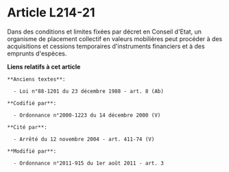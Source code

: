 # Article L214-21

Dans des conditions et limites fixées par décret en Conseil d'Etat, un organisme de placement collectif en valeurs mobilières
peut procéder à des acquisitions et cessions temporaires d'instruments financiers et à des emprunts d'espèces.

**Liens relatifs à cet article**

	**Anciens textes**:

	  - Loi n°88-1201 du 23 décembre 1988 - art. 8 (Ab)

	**Codifié par**:

	  - Ordonnance n°2000-1223 du 14 décembre 2000 (V)

	**Cité par**:

	  - Arrêté du 12 novembre 2004 - art. 411-74 (V)

	**Modifié par**:

	  - Ordonnance n°2011-915 du 1er août 2011 - art. 3
